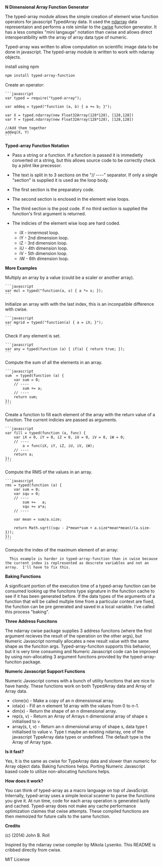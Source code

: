 
**N Dimensional Array Function Generator**
 
The typed-array module allows the simple creation of element wise function
operators for javascript TypedArray data.  It used the
[ndarray](https://github.com/mikolalysenko/ndarray "") data representaion and
performs a role similar to the [cwise](https://github.com/mikolalysenko/cwise "")
function generator.  It has a less complex "mini langauge" notation
than cwise and allows direct interoperatibility with the array of array data
type of numeric.

Typed-array was written to allow computation on scientific image data to be
done in javascript.  The typed-array module is written to work with ndarray
objects.


install using npm

```bash
npm install typed-array-function
```

Create an operator:

	```javascript
	var typed = require("typed-array");

	var addeq = typed("function (a, b) { a += b; }");

	var X = typed.ndarray(new Float32Array(128*128), [128,128])
	var Y = typed.ndarray(new Float32Array(128*128), [128,128])

	//Add them together
	addeq(X, Y)
	```

**Typed-array Function Notation**

  * Pass a string or a function.  If a function is passed it is immedietly converted ot a string, but this allows source code to be correctly check by a jslint like precessor.
  * The text is split in to 3 sections on the "// ----" separator.  If only a single "section" is supplied it is used as the loop body. 
  * The first section is the preparatory code.
  * The second section is enclosed in the element wise loops.
  * The third section is the post code.  If no third section is supplied the function's first argument is returned.

  * The indicies of the element wise loop are hard coded.
    * iX - innermost loop.
    * iY - 2nd dimension loop.
    * iZ - 3rd dimension loop.
    * iU - 4th dimension loop.
    * iV - 5th dimension loop.
    * iW - 6th dimension loop.

**More Examples**

Multiply an array by a value (could be a scaler or another array).

	```javascript
	var mul = typed("function(a, x) { a *= x; });
	```

Initialize an array with with the last index, this is an inconpatible difference with cwise.

	```javascript
	var mgrid = typed("function(a) { a = iX; }");
	```


Check if any element is set.

	```javascript
	var any = typed(function (a) { if(a) { return true; });
	```

Compute the sum of all the elements in an array.

	```javascript
    sum  = typed(function (a) {
        var sum = 0;
        // ----
            sum += a;
        // ----
        return sum;
    });
	```
  

Create a function to fill each element of the array with the return value of a function.  The current indicies are passed as arguments.

	```javascript
	var fill = typed(function (a, func) {
    	var iX = 0, iY = 0, iZ = 0, iU = 0, iV = 0, iW = 0;
    	// ----
        	a = func(iX, iY, iZ, iU, iV, iW);
    	// ----
    	return a;
	});
	```


Compute the RMS of the values in an array.

	```javascript
	rms = typed(function (a) {
    	var sum = 0;
    	var squ = 0;
    	// ----
        	sum +=   a;
        	squ += a*a;
    	// ----

    	var mean = sum/a.size;

    	return Math.sqrt((squ - 2*mean*sum + a.size*mean*mean)/(a.size-1));
	});
	```


Compute the index of the maximum element of an array:

```
  This example is harder in typed-array-function than in cwise because the current index is replresented as descrete variables and not an array.  I'll have to fix this.
```


**Baking Functions**

A significant portion of the execution time of a typed-array function can be
consumed looking up the funcitons type signature in the function cache to see
if it has been generated before.  If the data types of the arguments of a
function that will be called multple time from a particular context are fixed,
the function can be pre generated and saved in a local variable.  I've called this
process "baking".

**Three Address Funcitons**

The ndarray cwise package supplies 3 address funcitons (where the first argument recieves the result of the operation on the other args), but Numeric Javascript normally allocates a new result value with the same shape as the funciton args.  Typed-array-funciton supports this behavior, but it is very time consuming and Numeric Javascript code can be improved by using non-allocating 3 argument functions provided by the typed-array-funciton package.

**Numeric Javascript Support Functions**

Numeric Javascript comes with a bunch of utility funcitons that are nice to have handy.  These functions work on both TypedArray data and Array of Array data.

 * clone(x)	- Make a copy of an n dimensionsal array.
 * iota(x)	- Fill an n element 1d array with the values from 0 to n-1.
 * dim(x)	- Return the shape of an n dimensional array.
 * rep(s, v)	- Return an Array of Arrays n dimensional array of shape s initialised to v.
 * array(s, t, v)	- Return an n dimensional array of shape s, data type t initialised to value v.  Type t maybe an existing ndarray, one of the javascript TypeArray data types or undefined.  The default type is the Array of Array type.


**Is it fast?**

Yes, It is the same as cwise for TypeArray data and slower than numeric for
Array object data.  Baking functions helps.  Porting Numeric Javascript based code to utilize non-allocating functions helps.

**How does it work?**

You can think of typed-array as a macro language on top of JavaScript.
Internally, typed-array uses a simple lexical scanner to parse the functions
you give it. At run time, code for each array operation is generated lazily and
cached.  Typed-array does not make any cache performance optimization claimes
that cwise attempts.  These compiled functions are then memoized for future
calls to the same function.


**Credits**

(c) (2014) John B. Roll

Inspired by the ndarray cwise compiler by Mikola Lysenko.  This README is cribbed directly from cwise.

MIT License
